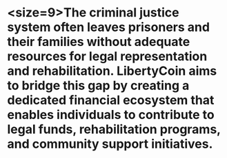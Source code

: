 # <size=9>The criminal justice system often leaves prisoners and their families without adequate resources for legal representation and rehabilitation. LibertyCoin aims to bridge this gap by creating a dedicated financial ecosystem that enables individuals to contribute to legal funds, rehabilitation programs, and community support initiatives.</s>

